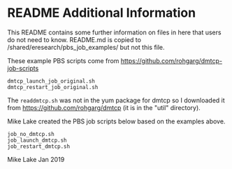 # README Additional Information

This README contains some further information on files in here that users do
not need to know. README.md is copied to /shared/eresearch/pbs_job_examples/
but not this file.

These example PBS scripts come from https://github.com/rohgarg/dmtcp-job-scripts

    dmtcp_launch_job_original.sh
    dmtcp_restart_job_original.sh

The `readdmtcp.sh` was not in the yum package for dmtcp so I downloaded it from 
https://github.com/rohgarg/dmtcp (it is in the "util" directory).

Mike Lake created the PBS job scripts below based on the examples above.
  
    job_no_dmtcp.sh
    job_launch_dmtcp.sh
    job_restart_dmtcp.sh

Mike Lake
Jan 2019

